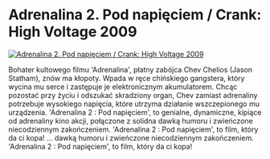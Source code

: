 Adrenalina 2. Pod napięciem / Crank: High Voltage 2009 
=============
[![Adrenalina 2. Pod napięciem / Crank: High Voltage 2009 ](http://vidos.pl/images/player.gif)](http://vidos.pl/adrenalina-2-pod-napieciem-crank-high-voltage-2009)

 Bohater kultowego filmu 'Adrenalina', płatny zabójca Chev Chelios (Jason Statham), znów ma kłopoty. Wpada w ręce chińskiego gangstera, który wycina mu serce i zastępuje je elektronicznym akumulatorem. Chcąc pozostać przy życiu i odszukać skradziony organ, Chev zamiast adrenaliny potrzebuje wysokiego napięcia, które utrzyma działanie wszczepionego mu urządzenia. 'Adrenalina 2 : Pod napięciem', to genialne, dynamiczne, kipiące od adrenaliny kino akcji, połączone z solidna dawką humoru i zwieńczone niecodziennym zakończeniem. 'Adrenalina 2 : Pod napięciem', to film, który da ci kopa!   ... dawką humoru i zwieńczone niecodziennym zakończeniem. 'Adrenalina 2 : Pod napięciem', to film, który da ci kopa!
